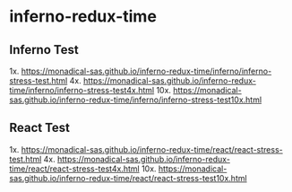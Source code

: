 # inferno-redux-time

## Inferno Test

1x. https://monadical-sas.github.io/inferno-redux-time/inferno/inferno-stress-test.html
4x. https://monadical-sas.github.io/inferno-redux-time/inferno/inferno-stress-test4x.html
10x. https://monadical-sas.github.io/inferno-redux-time/inferno/inferno-stress-test10x.html


## React Test

1x. https://monadical-sas.github.io/inferno-redux-time/react/react-stress-test.html
4x. https://monadical-sas.github.io/inferno-redux-time/react/react-stress-test4x.html
10x. https://monadical-sas.github.io/inferno-redux-time/react/react-stress-test10x.html
